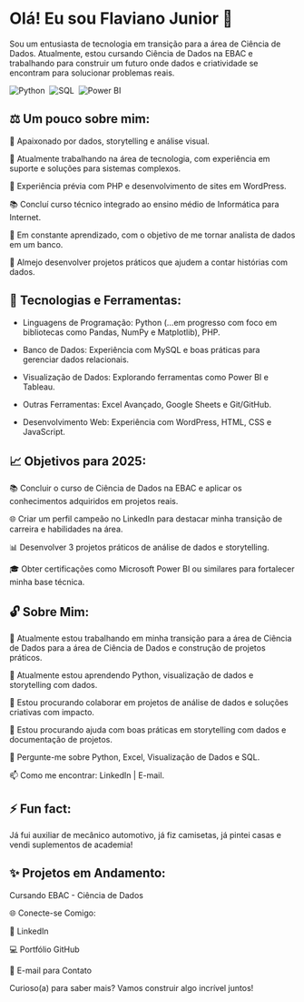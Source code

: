 # Olá! Eu sou Flaviano Junior 👋

Sou um entusiasta de tecnologia em transição para a área de Ciência de Dados. Atualmente, estou cursando Ciência de Dados na EBAC e trabalhando para construir um futuro onde dados e criatividade se encontram para solucionar problemas reais.

![Python](https://img.shields.io/badge/Python-FFD43B?style=for-the-badge&logo=python&logoColor=blue)&nbsp;
![SQL](https://img.shields.io/badge/MySQL-005C84?style=for-the-badge&logo=mysql&logoColor=white)&nbsp;
![Power BI](https://img.shields.io/badge/PowerBI-F2C811?style=for-the-badge&logo=Power%20BI&logoColor=white)&nbsp;


## ⚖️ Um pouco sobre mim:

  🎨 Apaixonado por dados, storytelling e análise visual.

  🏢 Atualmente trabalhando na área de tecnologia, com experiência em suporte e soluções para sistemas complexos.

  🔧 Experiência prévia com PHP e desenvolvimento de sites em WordPress.

  📚 Concluí curso técnico integrado ao ensino médio de Informática para Internet.

  🌰 Em constante aprendizado, com o objetivo de me tornar analista de dados em um banco.

  🎊 Almejo desenvolver projetos práticos que ajudem a contar histórias com dados.

## 🔧 Tecnologias e Ferramentas:

* Linguagens de Programação: Python (…em progresso com foco em bibliotecas como Pandas, NumPy e Matplotlib), PHP.

* Banco de Dados: Experiência com MySQL e boas práticas para gerenciar dados relacionais.

* Visualização de Dados: Explorando ferramentas como Power BI e Tableau.

* Outras Ferramentas: Excel Avançado, Google Sheets e Git/GitHub.

* Desenvolvimento Web: Experiência com WordPress, HTML, CSS e JavaScript.

## 📈 Objetivos para 2025:

  📚 Concluir o curso de Ciência de Dados na EBAC e aplicar os conhecimentos adquiridos em projetos reais.

  🌐 Criar um perfil campeão no LinkedIn para destacar minha transição de carreira e habilidades na área.

  📊 Desenvolver 3 projetos práticos de análise de dados e storytelling.

  🎓 Obter certificações como Microsoft Power BI ou similares para fortalecer minha base técnica.

## 🔓 Sobre Mim:

  🔭 Atualmente estou trabalhando em minha transição para a área de Ciência de Dados para a área de Ciência de Dados e construção de projetos práticos.

  🌱 Atualmente estou aprendendo Python, visualização de dados e storytelling com dados.

  👯 Estou procurando colaborar em projetos de análise de dados e soluções criativas com impacto.

  🤔 Estou procurando ajuda com boas práticas em storytelling com dados e documentação de projetos.

  💬 Pergunte-me sobre Python, Excel, Visualização de Dados e SQL.

  📫 Como me encontrar: LinkedIn | E-mail.

## ⚡ Fun fact:

Já fui auxiliar de mecânico automotivo, já fiz camisetas, já pintei casas e vendi suplementos de academia!

## ✨ Projetos em Andamento:

Cursando EBAC - Ciência de Dados




🌐 Conecte-se Comigo:

🔖 LinkedIn

💻 Portfólio GitHub

📧 E-mail para Contato

Curioso(a) para saber mais? Vamos construir algo incrível juntos!
